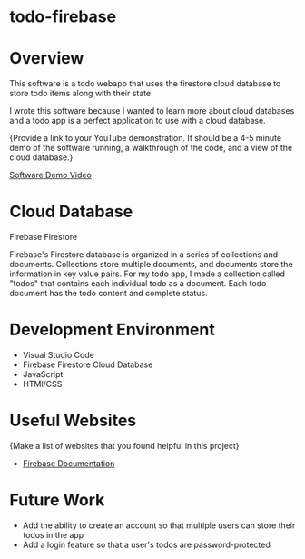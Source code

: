 # todo-firebase

# Overview

This software is a todo webapp that uses the firestore cloud database to store todo items along with their state. 

I wrote this software because I wanted to learn more about cloud databases and a todo app is a perfect application to use with a cloud database.

{Provide a link to your YouTube demonstration.  It should be a 4-5 minute demo of the software running, a walkthrough of the code, and a view of the cloud database.}

[Software Demo Video](http://youtube.link.goes.here)

# Cloud Database

Firebase Firestore

Firebase's Firestore database is organized in a series of collections and documents. Collections store multiple documents, and documents store the information in key value pairs. For my todo app, I made a collection called "todos" that contains each individual todo as a document. Each todo document has the todo content and complete status.

# Development Environment

* Visual Studio Code
* Firebase Firestore Cloud Database
* JavaScript
* HTMl/CSS

# Useful Websites

{Make a list of websites that you found helpful in this project}
* [Firebase Documentation]([http://url.link.goes.here](https://firebase.google.com/docs?gclid=Cj0KCQiAvqGcBhCJARIsAFQ5ke4b45LReoVfyZ1kTdcXyf9y5f2rUMByMSnp4mMEJUKci4CUZYL_hzMaAmCsEALw_wcB&gclsrc=aw.ds))

# Future Work
* Add the ability to create an account so that multiple users can store their todos in the app
* Add a login feature so that a user's todos are password-protected
